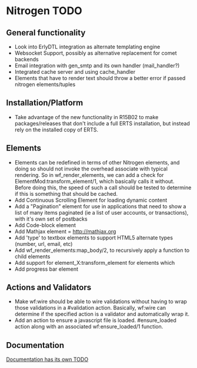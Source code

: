 # Nitrogen TODO

## General functionality

* Look into ErlyDTL integration as alternate templating engine
* Websocket Support, possibly as alternative replacement for comet backends
* Email integration with gen\_smtp and its own handler (mail\_handler?)
* Integrated cache server and using cache\_handler
* Elements that have to render text should throw a better error if passed nitrogen elements/tuples

## Installation/Platform

* Take advantage of the new functionality in R15B02 to make packages/releases that don't include a full ERTS installation, but instead rely on the installed copy of ERTS.

## Elements

* Elements can be redefined in terms of other Nitrogen elements, and doing so should not invoke the overhead associate with typical rendering. So in wf\_render\_elements, we can add a check for ElementMod:transform\_element/1, which basically calls it without.  Before doing this, the speed of such a call should be tested to determine if this is something that should be cached.
* Add Continuous Scrolling Element for loading dynamic content
* Add a "Pagination" element for use in applications that need to show a list of many items paginated (ie a list of user accounts, or transactions), with it's own set of postbacks
* Add Code-block element
* Add Mathjax element = http://mathjax.org
* Add 'type' to textbox elements to support HTML5 alternate types (number, url, email, etc)
* Add wf\_render\_elements:map\_body/2, to recursively apply a function to child elements
* Add support for element\_X:transform\_element for elements which 
* Add progress bar element

## Actions and Validators

* Make wf:wire should be able to wire validations without having to wrap those validations in a #validation action. Basically, wf:wire can determine if the specified action is a validator and automatically wrap it.
* Add an action to ensure a javascript file is loaded. #ensure\_loaded action along with an associated wf:ensure\_loaded/1 function.

## Documentation

[Documentation has its own TODO](https://github.com/nitrogen/nitrogen_core/blob/master/doc/org-mode/README.markdown)
